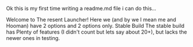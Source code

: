 Ok this is my first time writing a readme.md file
i can do this...


</h1> Welcome to The resent Launcher! </h1>
Here we (and by we I mean me and Hooman) have 2 options and 2 options only.

</h1>Stable Build </h1>
The stable build has Plenty of features (I didn't count but lets say about 20+), but lacks the newer ones in testing. 
